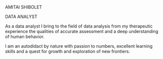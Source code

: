 AMITAI SHIBOLET

DATA ANALYST 


As a data analyst I bring to the field of data analysis from my therapeutic experience the
qualities of accurate assessment and a deep understanding of human behavior.

I am an autodidact by nature with passion to numbers, excellent learning skills and a
quest for growth and exploration of new frontiers.
